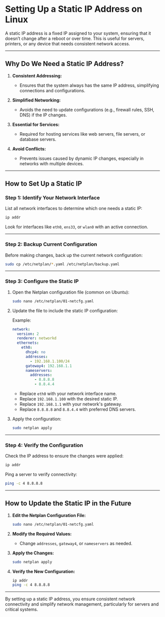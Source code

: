 # Setting Up a Static IP Address on Linux

A static IP address is a fixed IP assigned to your system, ensuring that it doesn’t change after a reboot or over time. This is useful for servers, printers, or any device that needs consistent network access.

---

## Why Do We Need a Static IP Address?

1. **Consistent Addressing:**
   - Ensures that the system always has the same IP address, simplifying connections and configurations.

2. **Simplified Networking:**
   - Avoids the need to update configurations (e.g., firewall rules, SSH, DNS) if the IP changes.

3. **Essential for Services:**
   - Required for hosting services like web servers, file servers, or database servers.

4. **Avoid Conflicts:**
   - Prevents issues caused by dynamic IP changes, especially in networks with multiple devices.

---

## How to Set Up a Static IP

### **Step 1: Identify Your Network Interface**

List all network interfaces to determine which one needs a static IP:
```bash
ip addr
```

Look for interfaces like `eth0`, `ens33`, or `wlan0` with an active connection.

---

### **Step 2: Backup Current Configuration**

Before making changes, back up the current network configuration:
```bash
sudo cp /etc/netplan/*.yaml /etc/netplan/backup.yaml
```

---

### **Step 3: Configure the Static IP**

1. Open the Netplan configuration file (common on Ubuntu):
   ```bash
   sudo nano /etc/netplan/01-netcfg.yaml
   ```

2. Update the file to include the static IP configuration:

   Example:
   ```yaml
   network:
     version: 2
     renderer: networkd
     ethernets:
       eth0:
         dhcp4: no
         addresses:
           - 192.168.1.100/24
         gateway4: 192.168.1.1
         nameservers:
           addresses:
             - 8.8.8.8
             - 8.8.4.4
   ```

   - Replace `eth0` with your network interface name.
   - Replace `192.168.1.100` with the desired static IP.
   - Replace `192.168.1.1` with your network's gateway.
   - Replace `8.8.8.8` and `8.8.4.4` with preferred DNS servers.

3. Apply the configuration:
   ```bash
   sudo netplan apply
   ```

---

### **Step 4: Verify the Configuration**

Check the IP address to ensure the changes were applied:
```bash
ip addr
```

Ping a server to verify connectivity:
```bash
ping -c 4 8.8.8.8
```

---

## How to Update the Static IP in the Future

1. **Edit the Netplan Configuration File:**
   ```bash
   sudo nano /etc/netplan/01-netcfg.yaml
   ```

2. **Modify the Required Values:**
   - Change `addresses`, `gateway4`, or `nameservers` as needed.

3. **Apply the Changes:**
   ```bash
   sudo netplan apply
   ```

4. **Verify the New Configuration:**
   ```bash
   ip addr
   ping -c 4 8.8.8.8
   ```

---

By setting up a static IP address, you ensure consistent network connectivity and simplify network management, particularly for servers and critical systems.
